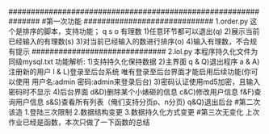 ###############################################################
#第一次功能
#############################
1.order.py
这个是排序的脚本，支持功能；
q s o 有理数
1)任意环节都可以退出(q)
2)展示当前已经输入的有理数(s)
3)对当前已经输入的数进行排序(o)
4)输入有理数，不合规有提示
##############################
2.lol.py
本程序持久化文件为同级mysql.txt
功能解析:
1)支持持久化保持数据
2)主界面
q & Q)退出程序
a & A)注册新的用户
l & L)登录至后台系统
唯有登录至后台界面才能启用后续功能(你可以使用   用户名:admin   密码:admin来登录后台)
3)密码认证使用md5加密，且输入密码时不显示
4)后台界面
d&D)删除某个小婊砸的信息
c&C)修改用户信息
f&F)查询用户信息
s&S)查看所有列表（俺们支持分页p、n分页)
q&Q)退出后台
#第二次该造
1.登陆三次限制
2.数据结构变更
3.数据持久化方式变更
#第三次无变化
上次作业已经是函数，本次只做了一下函数的总结
